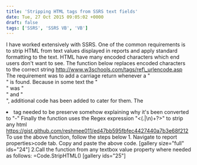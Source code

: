 ```yaml
---
title: 'Stripping HTML tags from SSRS text fields'
date: Tue, 27 Oct 2015 09:05:02 +0000
draft: false
tags: ['SSRS', 'SSRS VB', 'VB']
---
```


I have worked extensively with SSRS. One of the common requirements is to strip HTML from text values displayed in reports and apply standard formatting to the text. HTML have many encoded characters which end users don't want to see. The function below replaces encoded characters to the correct string http://www.w3schools.com/tags/ref\_urlencode.asp The requirement was to add a carriage return whenever a "<br>" is found. Because in some text the "<br>" was "<BR>" and "<br/>", additional code has been added to cater for them. The <li>tag needed to be preserve somehow explaining why it's been converted to "-" Finally the function uses the Regex expression "<(.|\\n)+?>" to strip any html https://gist.github.com/reshmee011/ed47bb595fbfec4427440a7b3e68f212 To use the above function, follow the steps below 1. Navigate to report properties>code tab. Copy and paste the above code. \[gallery size="full" ids="24"\] 2.Call the function from any textbox value property where needed as follows: =Code.StripHTML() \[gallery ids="25"\]